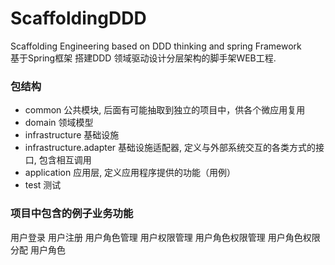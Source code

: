 # ScaffoldingDDD

Scaffolding Engineering based on DDD thinking and spring Framework  
基于Spring框架 搭建DDD 领域驱动设计分层架构的脚手架WEB工程.

### 包结构

- common 公共模块, 后面有可能抽取到独立的项目中，供各个微应用复用
- domain 领域模型
- infrastructure 基础设施
- infrastructure.adapter 基础设施适配器, 定义与外部系统交互的各类方式的接口, 包含相互调用
- application 应用层, 定义应用程序提供的功能（用例）
- test 测试

### 项目中包含的例子业务功能

用户登录
用户注册
用户角色管理
用户权限管理
用户角色权限管理
用户角色权限分配
用户角色